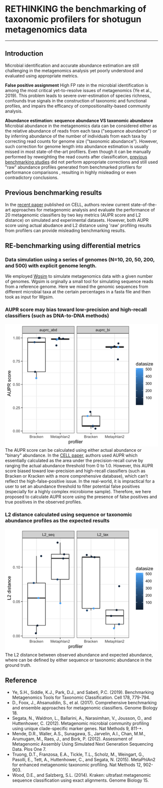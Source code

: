 # RETHINKING the benchmarking of taxonomic profilers for shotugun metagenomics data

***
## Introduction
Microbial identification and accurate abundance estimation are still challenging in the metagenomics analysis yet poorly understood and evaluated using appropriate metrics. 

**False positive assignment** High FP rate in the microbial identification is among the most critical yet-to-resolve issues of metagenomics (Ye et al., 2019). This problem leads to severe over-estimation of species richness, confounds true signals in the construction of taxonomic and functional profiles, and impairs the efficancy of compositionality-based community analysis.

**Abundance estimation: sequence abundance VS taxonomic abundance** Microbial abundance in the metagenomics data can be considered either as the relative abundance of reads from each taxa ("sequence abundance") or by inferring abundance of the number of individuals from each taxa by correcting read counts for genome size ("taxonomic abundance"). However, such correction for genome length into abundance estimation is usually missed in most state-of-the-art profilers. Even though it can be manually performed by reweighting the read counts after classification, [previous benchmarking studies](https://www.sciencedirect.com/science/article/pii/S0092867419307755) did not perform appropriate corrections and still used "raw" abundance profiles generated from benchmarked profilers for performance comparisons , resulting in highly misleading or even contradictory conclusions.

## Previous benchmarking results
In the [recent paper](https://www.sciencedirect.com/science/article/pii/S0092867419307755) published on CELL, authors review current state-of-the-art approaches for metagenomic analysis and evaluate the performance of 20 metagenomic classifiers by two key metrics (AUPR score and L2 distance) on simulated and experimental datasets. 
However, both AUPR score using actual abudance and L2 distance using 'raw' profiling results from profilers can provide misleading benchmarking results.

## RE-benchmarking using differential metrics
### Data simulation using a series of genomes (N=10, 20, 50, 200, and 500) with explicit genome length.
We employed [Wgsim](https://github.com/lh3/wgsim) to simulate metagenomics data with a given number of genomes.
Wgsim is orginally a small tool for simulating sequence reads from a reference genome. Here we mixed the genomic sequences from different microbial taxa at the certain percentages in a fasta file and then took as input for Wgsim. 


### AUPR score may bias toward low-precision and high-recall classifiers (such as DNA-to-DNA methods)
![AUPR](NewSim_auprc_bracken-metaplhan2_boxplot.png)
The AUPR score can be calculated using either actual abundance or "binary" abundance. In the [CELL paper](https://www.sciencedirect.com/science/article/pii/S0092867419307755), authors used AUPR which essentially calculated as the area under the precision-recall curve by ranging the actual abundance threshold from 0 to 1.0. However, this AUPR score biased toward low-precision and high-recall classifiers (such as Bracken or Kracken with a more comprehensive database), which can’t reflect the high-false-positive issue. In the real-world, it is impractical for a user to set an abundance threshold to filter potential false positives (especially for a highly complex microbiome sample). Therefore, we here proposed to calculate AUPR score using the presence of false positives and true positives in the observed profiles. 
### L2 distance calculated using sequence or taxonomic abundance profiles as the expected results
![L2_dist](NewSim_L2.dist_bracken-metaplhan2_boxplot.png)
The L2 distance between observed abundance and expected abundance, where can be defined by either sequence or taxonomic abundance in the ground truth.

## Reference
* Ye, S.H., Siddle, K.J., Park, D.J., and Sabeti, P.C. (2019). Benchmarking Metagenomics Tools for Taxonomic Classification. Cell 178, 779-794.
* D., Foox, J., Ahsanuddin, S., et al. (2017). Comprehensive benchmarking and ensemble approaches for metagenomic classifiers. Genome Biology 18.
* Segata, N., Waldron, L., Ballarini, A., Narasimhan, V., Jousson, O., and Huttenhower, C. (2012). Metagenomic microbial community profiling using unique clade-specific marker genes. Nat Methods 9, 811-+.
* Mende, D.R., Waller, A.S., Sunagawa, S., Jarvelin, A.I., Chan, M.M., Arumugam, M., Raes, J., and Bork, P. (2012). Assessment of Metagenomic Assembly Using Simulated Next Generation Sequencing Data. Plos One 7.
* Truong, D.T., Franzosa, E.A., Tickle, T.L., Scholz, M., Weingart, G., Pasolli, E., Tett, A., Huttenhower, C., and Segata, N. (2015). MetaPhlAn2 for enhanced metagenomic taxonomic profiling. Nat Methods 12, 902-903.
* Wood, D.E., and Salzberg, S.L. (2014). Kraken: ultrafast metagenomic sequence classification using exact alignments. Genome Biology 15.



